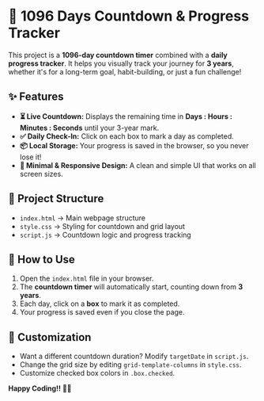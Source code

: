 # 📅 1096 Days Countdown & Progress Tracker  

This project is a **1096-day countdown timer** combined with a **daily progress tracker**. It helps you visually track your journey for **3 years**, whether it's for a long-term goal, habit-building, or just a fun challenge!  

## ✨ Features  

- **⏳ Live Countdown:** Displays the remaining time in **Days : Hours : Minutes : Seconds** until your 3-year mark.  
- **✅ Daily Check-In:** Click on each box to mark a day as completed.  
- **📦 Local Storage:** Your progress is saved in the browser, so you never lose it!  
- **🎨 Minimal & Responsive Design:** A clean and simple UI that works on all screen sizes.  

## 📂 Project Structure  

- `index.html` → Main webpage structure  
- `style.css` → Styling for countdown and grid layout  
- `script.js` → Countdown logic and progress tracking  

## 🚀 How to Use  

1. Open the `index.html` file in your browser.  
2. The **countdown timer** will automatically start, counting down from **3 years**.  
3. Each day, click on a **box** to mark it as completed.  
4. Your progress is saved even if you close the page.  

## 🎯 Customization  

- Want a different countdown duration? Modify `targetDate` in `script.js`.  
- Change the grid size by editing `grid-template-columns` in `style.css`.  
- Customize checked box colors in `.box.checked`.  

**Happy Coding!! 🚀🔥** 

